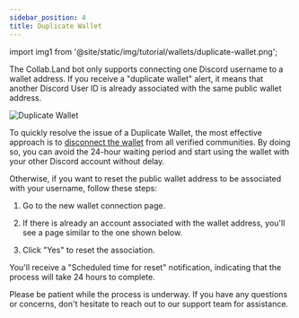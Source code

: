 ```yaml
---
sidebar_position: 4
title: Duplicate Wallet
---
```


import img1 from '@site/static/img/tutorial/wallets/duplicate-wallet.png';

The Collab.Land bot only supports connecting one Discord username to a wallet address. If you receive a "duplicate wallet" alert, it means that another Discord User ID is already associated with the same public wallet address.

<div class="text--center">
  <img  src={img1} alt="Duplicate Wallet" />
</div>

To quickly resolve the issue of a Duplicate Wallet, the most effective approach is to [disconnect the wallet](./disconnect-your-wallet) from all verified communities. By doing so, you can avoid the 24-hour waiting period and start using the wallet with your other Discord account without delay.

Otherwise, if you want to reset the public wallet address to be associated with your username, follow these steps:

1. Go to the new wallet connection page.

2. If there is already an account associated with the wallet address, you'll see a page similar to the one shown below.

3. Click "Yes" to reset the association.

You'll receive a "Scheduled time for reset" notification, indicating that the process will take 24 hours to complete.

Please be patient while the process is underway. If you have any questions or concerns, don't hesitate to reach out to our support team for assistance.

